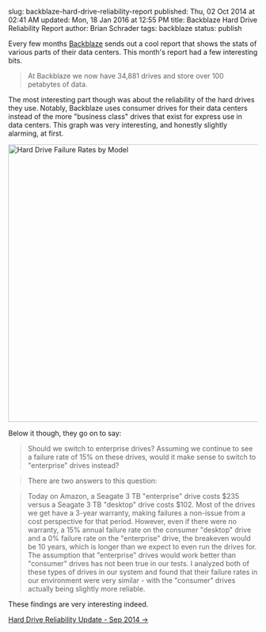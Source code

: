 slug: backblaze-hard-drive-reliability-report
published: Thu, 02 Oct 2014 at 02:41 AM
updated: Mon, 18 Jan 2016 at 12:55 PM
title: Backblaze Hard Drive Reliability Report
author: Brian Schrader
tags: backblaze
status: publish

Every few months [Backblaze][bb] sends out a cool report that shows the stats of various parts of their data centers. This month's report had a few interesting bits. 

[bb]: https://www.backblaze.com/

> At Backblaze we now have 34,881 drives and store over 100 petabytes of data.

The most interesting part though was about the reliability of the hard drives they use. Notably, Backblaze uses consumer drives for their data centers instead of the more "business class" drives that exist for express use in data centers. This graph was very interesting, and honestly slightly alarming, at first.

<a href='https://www.backblaze.com/blog/hard-drive-reliability-update-september-2014'><img src='https://www.backblaze.com/blog/wp-content/uploads/2014/09/blog-fail-drives-manufactureX.jpg' alt='Hard Drive Failure Rates by Model' width='560' border='0' /></a>

Below it though, they go on to say:

> Should we switch to enterprise drives?
Assuming we continue to see a failure rate of 15% on these drives, would it make sense to switch to "enterprise" drives instead?

> There are two answers to this question:

> Today on Amazon, a Seagate 3 TB "enterprise" drive costs $235 versus a Seagate 3 TB "desktop" drive costs $102. Most of the drives we get have a 3-year warranty, making failures a non-issue from a cost perspective for that period. However, even if there were no warranty, a 15% annual failure rate on the consumer "desktop" drive and a 0% failure rate on the "enterprise" drive, the breakeven would be 10 years, which is longer than we expect to even run the drives for.
> The assumption that "enterprise" drives would work better than "consumer" drives has not been true in our tests. I analyzed both of these types of drives in our system and found that their failure rates in our environment were very similar - with the "consumer" drives actually being slightly more reliable.

These findings are very interesting indeed.

[Hard Drive Reliability Update - Sep 2014 &#8594;](https://www.backblaze.com/blog/hard-drive-reliability-update-september-2014/)